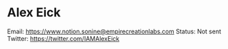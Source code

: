 # Alex Eick

Email: https://www.notion.sonine@empirecreationlabs.com
Status: Not sent
Twitter: https://twitter.com/IAMAlexEick